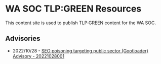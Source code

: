 # WA SOC TLP:GREEN Resources

This content site is used to publish TLP:GREEN content for the WA SOC.

## Advisories

- 2022/10/28 - [SEO poisoning targeting public sector (Gootloader) Advisory - 20221028001](advisories/20221028001-seopoisoning-gootloader-advisory.md)

